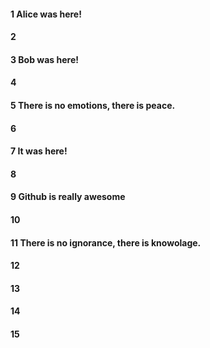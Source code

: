 #### 1 Alice was here!
#### 2
#### 3 Bob was here!
#### 4
#### 5 There is no emotions, there is peace.
#### 6
#### 7 It was here!
#### 8
#### 9 Github is really awesome
#### 10
#### 11 There is no ignorance, there is knowolage.
#### 12
#### 13
#### 14
#### 15